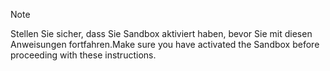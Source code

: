 > [!NOTE]
> <span data-ttu-id="4d569-101">Stellen Sie sicher, dass Sie Sandbox aktiviert haben, bevor Sie mit diesen Anweisungen fortfahren.</span><span class="sxs-lookup"><span data-stu-id="4d569-101">Make sure you have activated the Sandbox before proceeding with these instructions.</span></span>